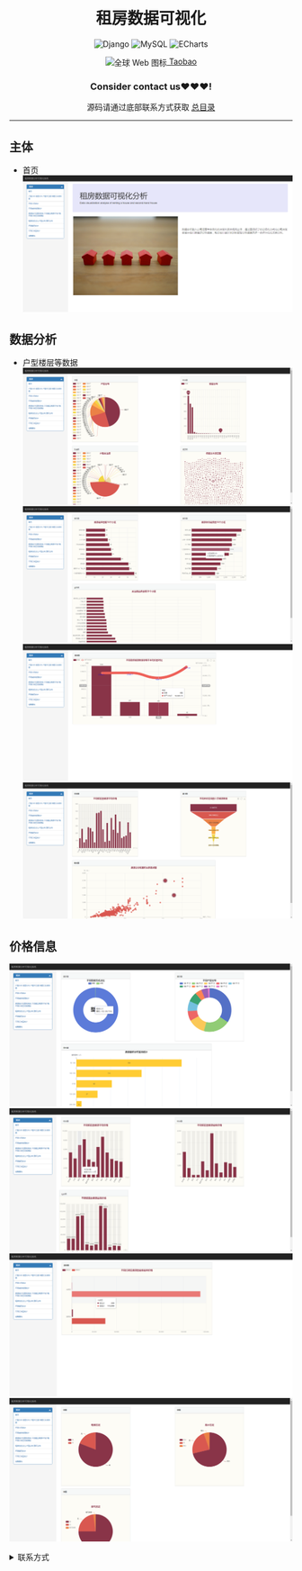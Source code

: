 <div align="center">
  <h1>租房数据可视化</h1>

![Django](https://img.shields.io/badge/Django-092E20?style=for-the-badge&logo=django&logoColor=white&style=plastic)
![MySQL](https://img.shields.io/badge/MySQL-4479A1.svg?style=for-the-badge&logo=mysql&logoColor=white&style=plastic) 
![ECharts](https://img.shields.io/badge/ECharts-3DDC84.svg?style=for-the-badge&logo=apacheecharts&logoColor=white&style=plastic)  

<img src="https://www.taobao.com/favicon.ico" alt="全球 Web 图标" role="presentation" data-bm="45" width="17" height="17" align="center" ><a href='https://shop230447850.taobao.com/' > Taobao</a></img>
  ### **Consider contact us❤️❤️❤️!**
</div>

<div align="center">

源码请通过底部联系方式获取 [总目录](https://gitee.com/k54kdk/k54kdk/raw/master/README.md#django+mysql系统展示)

</div>


***

## 主体
- 首页
![](./首页.png)
## 数据分析
- 户型楼层等数据
![](./ershou1.png)
![](./ershou2.png)
![](./ershou3.png)
![](./ershou4.png)
## 价格信息
![](./rent1.png)
![](./rent2.png)
![](./rent3.png)
![](./rent4.png)

<details>
<summary> 联系方式</summary>
<html>
    <div align="center">
        <table align="center" >
            <tr>
                <td>
                    <img src="https://gitee.com/k54kdk/result_display/blob/master/src/联系二维码/微信好友.jpg" height=350/>
                </td>
                <td>
                    <img src="https://gitee.com/k54kdk/result_display/blob/master/src/联系二维码/QQ好友.jpg" height=350/>
                </td>
            </tr>
        </table>
    </div>
</html>
